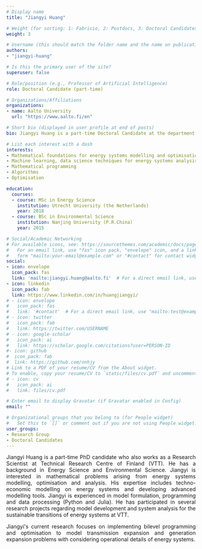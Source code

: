 ```yaml
---
# Display name
title: "Jiangyi Huang"

# Weight (for sorting: 1: Fabricio, 2: Postdocs, 3: Doctoral Candidates, 4: Research Assistants)
weight: 3

# Username (this should match the folder name and the name on publications)
authors:
- "jiangyi-huang"

# Is this the primary user of the site?
superuser: false

# Role/position (e.g., Professor of Artificial Intelligence)
role: Doctoral Candidate (part-time)

# Organizations/Affiliations
organizations:
- name: Aalto University
  url: "https://www.aalto.fi/en"

# Short bio (displayed in user profile at end of posts)
bio: Jiangyi Huang is a part-time Doctoral Candidate at the department of Mathematics and Systems Analysis of Aalto University who at the same time is a Research Scientist at Technical Research Centre of Finland (VTT).

# List each interest with a dash
interests:
- Mathematical foundations for energy systems modelling and optimisation
- Machine learning, data science techniques for energy systems analysis
- Mathematical programming
- Algorithms
- Optimisation

education:
  courses:
  - course: MSc in Energy Science
    institution: Utrecht University (the Netherlands)
    year: 2018
  - course: BSc in Environmental Science
    institution: Nanjing University (P.R.China)
    year: 2015

# Social/Academic Networking
# For available icons, see: https://sourcethemes.com/academic/docs/page-builder/#icons
#   For an email link, use "fas" icon pack, "envelope" icon, and a link in the
#   form "mailto:your-email@example.com" or "#contact" for contact widget.
social:
- icon: envelope
  icon_pack: fas
  link: 'mailto:jiangyi.huang@aalto.fi'  # For a direct email link, use "mailto:test@example.org".
- icon: linkedin
  icon_pack: fab
  link: https://www.linkedin.com/in/huangjiangyi/
# - icon: envelope
#   icon_pack: fas
#   link: '#contact'  # For a direct email link, use "mailto:test@example.org".
# - icon: twitter
#   icon_pack: fab
#   link: https://twitter.com/USERNAME
# - icon: google-scholar
#   icon_pack: ai
#   link: https://scholar.google.com/citations?user=PERSON-ID
#- icon: github
#  icon_pack: fab
#  link: https://github.com/nnhjy
# Link to a PDF of your resume/CV from the About widget.
# To enable, copy your resume/CV to `static/files/cv.pdf` and uncomment the lines below.
# - icon: cv
#   icon_pack: ai
#   link: files/cv.pdf

# Enter email to display Gravatar (if Gravatar enabled in Config)
email: ""

# Organizational groups that you belong to (for People widget)
#   Set this to `[]` or comment out if you are not using People widget.
user_groups:
- Research Group
- Doctoral Candidates
---
```

<div style="text-align: justify">
Jiangyi Huang is a part-time PhD candidate who also works as a Research Scientist at Technical Research Centre of Finland (VTT). He has a background in Energy Science and Environmental Science. Jiangyi is interested in mathematical problems arising from energy systems modelling, optimisation and analysis. His expertise includes techno-economic modelling on energy systems and developing advanced modelling tools. Jiangyi is experienced in model formulation, programming and data processing (Python and Julia). He has participated in several research projects regarding model development and system analysis for the sustainable transitions of energy systems at VTT.

Jiangyi's current research focuses on implementing bilevel programming and optimisation to model transmission expansion and generation expansion problems with considering operational details of energy systems.
</div>